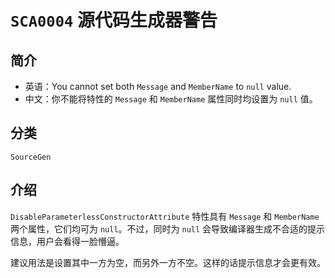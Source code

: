 # `SCA0004` 源代码生成器警告

## 简介

* 英语：You cannot set both `Message` and `MemberName` to `null` value.
* 中文：你不能将特性的 `Message` 和 `MemberName` 属性同时均设置为 `null` 值。

## 分类

`SourceGen`

## 介绍

`DisableParameterlessConstructorAttribute` 特性具有 `Message` 和 `MemberName` 两个属性，它们均可为 `null`。不过，同时为 `null` 会导致编译器生成不合适的提示信息，用户会看得一脸懵逼。

建议用法是设置其中一方为空，而另外一方不空。这样的话提示信息才会更有效。
